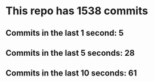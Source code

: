 # This repo has 1538 commits

## Commits in the last 1 second: 5
## Commits in the last 5 seconds: 28
## Commits in the last 10 seconds: 61
